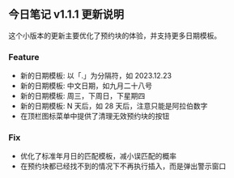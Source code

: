 ## 今日笔记 v1.1.1 更新说明

这个小版本的更新主要优化了预约块的体验，并支持更多日期模板。

### Feature

- 新的日期模板: 以「.」为分隔符，如 2023.12.23
- 新的日期模板: 中文日期，如九月二十八号
- 新的日期模板: 周三，下周日，下星期四
- 新的日期模板: N 天后，如 28 天后，注意只能是阿拉伯数字
- 在顶栏图标菜单中提供了清理无效预约块的按钮

### Fix

- 优化了标准年月日的匹配模板，减小误匹配的概率
- 在预约块都已经找不到的情况下不再执行插入，而是弹出警示窗口

